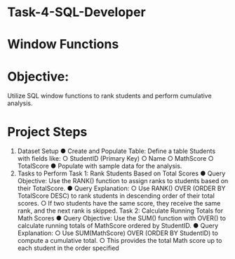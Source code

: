 # Task-4-SQL-Developer
# Window Functions
# Objective:
Utilize SQL window functions to rank students and perform cumulative analysis.
# Project Steps
1. Dataset Setup
● Create and Populate Table:
Define a table Students with fields like:
○ StudentID (Primary Key)
○ Name
○ MathScore
○ TotalScore
● Populate with sample data for the analysis.
2. Tasks to Perform
Task 1: Rank Students Based on Total Scores
● Query Objective: Use the RANK() function to assign ranks to students based on their
TotalScore.
● Query Explanation:
○ Use RANK() OVER (ORDER BY TotalScore DESC) to rank students in
descending order of their total scores.
○ If two students have the same score, they receive the same rank, and the next
rank is skipped.
Task 2: Calculate Running Totals for Math Scores
● Query Objective: Use the SUM() function with OVER() to calculate running totals of
MathScore ordered by StudentID.
● Query Explanation:
○ Use SUM(MathScore) OVER (ORDER BY StudentID) to compute a
cumulative total.
○ This provides the total Math score up to each student in the order specified
